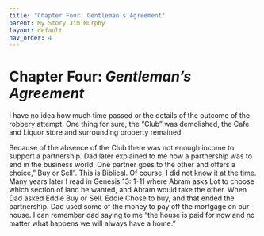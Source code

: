 ```yaml
---
title: "Chapter Four: Gentleman's Agreement"
parent: My Story Jim Murphy
layout: default
nav_order: 4
---
```


# Chapter Four:  *Gentleman’s Agreement*

I have no idea how much time passed or the details of the outcome of the robbery attempt.   One thing for sure, the “Club” was demolished, the Cafe and Liquor store and surrounding property remained.

Because of the absence of the Club there was not enough income to support a partnership.  Dad later explained to me how a partnership was to end in the business world.  One partner goes to the other and offers a choice,” Buy or Sell”. This is Biblical. Of course, I did not know it at the time.  Many years later I read in Genesis 13: 1-11 where Abram asks Lot to choose which section of land he wanted, and Abram would take the other.  When Dad asked Eddie Buy or Sell.  Eddie Chose to buy, and that ended the partnership. Dad used some of the money to pay off the mortgage on our house. I can remember dad saying to me “the house is paid for now and no matter what happens we will always have a home.”
